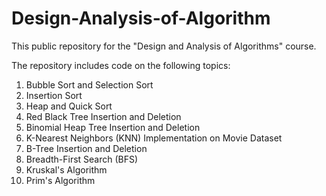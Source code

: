 # Design-Analysis-of-Algorithm
This public repository for the "Design and Analysis of Algorithms" course. 

The repository includes code on the following topics:

1) Bubble Sort and Selection Sort
2) Insertion Sort
3) Heap and Quick Sort
4) Red Black Tree Insertion and Deletion
5) Binomial Heap Tree Insertion and Deletion
6) K-Nearest Neighbors (KNN) Implementation on Movie Dataset
7) B-Tree Insertion and Deletion
8) Breadth-First Search (BFS)
9) Kruskal's Algorithm
10) Prim's Algorithm

